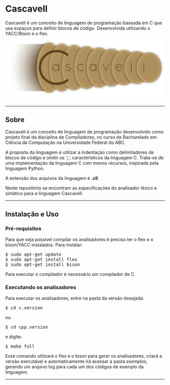 Cascavell
======

Cascavell é um conceito de linguagem de programação baseada em C que usa espaços para definir blocos de código. Desenvolvida utilizando o YACC/Bison e o flex.

<p align="center">
  <img alt="Logo Cascavell" src="https://raw.githubusercontent.com/HeckRodSav/Cascavell/master/Cascavell_Logo.png" width="500px">
</p>

---

Sobre
------

Cascavell é um conceito de linguagem de programação desenvolvido como projeto final da disciplina de Compiladores, no curso de Bacharelado em Ciência da Computação na Universidade Federal do ABC.

A proposta da linguagem é utilizar a indentação como delimitadores de blocos de código e omitir os '**;**', característicos da linguagem C. Trata-se de uma implementação da linguagem C com menos recursos, inspirada pela linguagem Python.

A extensão dos arquivos da linguagem é **.cll**.

Neste repositório se encontram as especificações do analisador léxico e sintático para a linguagem Cascavell.

---

  
Instalação e Uso
------

### Pré-requisitos

Para que seja possível compilar os analisadores é preciso ter o flex e o bison/YACC instalados. Para instalar:

<pre>$ sudo apt-get update
$ sudo apt-get install flex
$ sudo apt-get install bison</pre>

Para executar o compilador é necessário um compilador de C.

### Executando os analisadores

Para executar os analisadores, entre na pasta da versão desejada:
<pre>$ cd c.version</pre>

ou 

<pre>$ cd cpp.version</pre>

e digite:

<pre>$ make full</pre>

Esse comando utilizará o flex e o bison para gerar os analisadores, criará a versão executável e automaticamente irá acessar a pasta _exemplos_, gerando um arquivo log para cada um dos códigos de exemplo da linguagem.

---